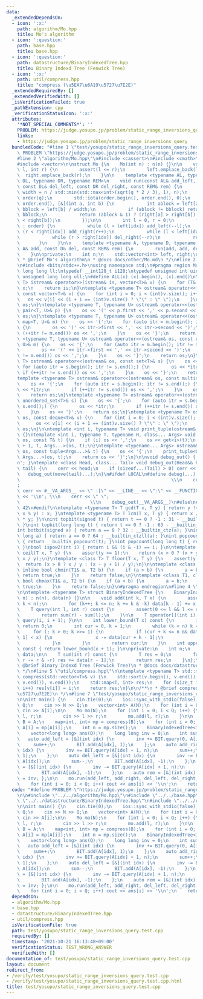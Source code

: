 ```yaml
---
data:
  _extendedDependsOn:
  - icon: ':x:'
    path: algorithm/Mo.hpp
    title: Mo's algorithm
  - icon: ':question:'
    path: base.hpp
    title: base.hpp
  - icon: ':question:'
    path: datastructure/BinaryIndexedTree.hpp
    title: Binary Indexd Tree (Fenwick Tree)
  - icon: ':x:'
    path: util/compress.hpp
    title: "compress (\u5EA7\u6A19\u5727\u7E2E)"
  _extendedRequiredBy: []
  _extendedVerifiedWith: []
  _isVerificationFailed: true
  _pathExtension: cpp
  _verificationStatusIcon: ':x:'
  attributes:
    '*NOT_SPECIAL_COMMENTS*': ''
    PROBLEM: https://judge.yosupo.jp/problem/static_range_inversions_query
    links:
    - https://judge.yosupo.jp/problem/static_range_inversions_query
  bundledCode: "#line 1 \"test/yosupo/static_range_inversions_query.test.cpp\"\n#define\
    \ PROBLEM \"https://judge.yosupo.jp/problem/static_range_inversions_query\"\n\n\
    #line 2 \"algorithm/Mo.hpp\"\n#include <cassert>\n#include <cmath>\n#include <numeric>\n\
    #include <vector>\n\nstruct Mo {\n    Mo(int n) : n(n) {}\n\n    void add(int\
    \ l, int r) {\n        assert(l <= r);\n        left.emplace_back(l);\n      \
    \  right.emplace_back(r);\n    }\n\n    template <typename AL, typename AR, typename\
    \ DL, typename DR, typename REM>\n    void run(const AL& add_left, const AR& add_right,\
    \ const DL& del_left, const DR del_right, const REM& rem) {\n        int q = left.size(),\
    \ width = n / std::min(std::max<int>(sqrt(q * 2 / 3), 1), n);\n        std::vector<int>\
    \ order(q);\n        std::iota(order.begin(), order.end(), 0);\n        std::sort(order.begin(),\
    \ order.end(), [&](int a, int b) {\n            int ablock = left[a] / width,\
    \ bblock = left[b] / width;\n            if (ablock != bblock) return ablock <\
    \ bblock;\n            return (ablock & 1) ? (right[a] > right[b]) : (right[a]\
    \ < right[b]);\n        });\n\n        int l = 0, r = 0;\n        for (auto idx\
    \ : order) {\n            while (l > left[idx]) add_left(--l);\n            while\
    \ (r < right[idx]) add_right(r++);\n            while (l < left[idx]) del_left(l++);\n\
    \            while (r > right[idx]) del_right(--r);\n            rem(idx);\n \
    \       }\n    }\n\n    template <typename A, typename D, typename REM> void run(const\
    \ A& add, const D& del, const REM& rem) {\n        run(add, add, del, del, rem);\n\
    \    }\n\nprivate:\n    int n;\n    std::vector<int> left, right;\n};\n\n/**\n\
    \ * @brief Mo's algorithm\n * @docs docs/other/Mo.md\n */\n#line 2 \"base.hpp\"\
    \n#include <bits/stdc++.h>\nusing namespace std;\n#pragma region Macros\ntypedef\
    \ long long ll;\ntypedef __int128_t i128;\ntypedef unsigned int uint;\ntypedef\
    \ unsigned long long ull;\n#define ALL(x) (x).begin(), (x).end()\n\ntemplate <typename\
    \ T> istream& operator>>(istream& is, vector<T>& v) {\n    for (T& x : v) is >>\
    \ x;\n    return is;\n}\ntemplate <typename T> ostream& operator<<(ostream& os,\
    \ const vector<T>& v) {\n    for (int i = 0; i < (int)v.size(); i++) {\n     \
    \   os << v[i] << (i + 1 == (int)v.size() ? \"\" : \" \");\n    }\n    return\
    \ os;\n}\ntemplate <typename T, typename U> ostream& operator<<(ostream& os, const\
    \ pair<T, U>& p) {\n    os << '(' << p.first << ',' << p.second << ')';\n    return\
    \ os;\n}\ntemplate <typename T, typename U> ostream& operator<<(ostream& os, const\
    \ map<T, U>& m) {\n    os << '{';\n    for (auto itr = m.begin(); itr != m.end();)\
    \ {\n        os << '(' << itr->first << ',' << itr->second << ')';\n        if\
    \ (++itr != m.end()) os << ',';\n    }\n    os << '}';\n    return os;\n}\ntemplate\
    \ <typename T, typename U> ostream& operator<<(ostream& os, const unordered_map<T,\
    \ U>& m) {\n    os << '{';\n    for (auto itr = m.begin(); itr != m.end();) {\n\
    \        os << '(' << itr->first << ',' << itr->second << ')';\n        if (++itr\
    \ != m.end()) os << ',';\n    }\n    os << '}';\n    return os;\n}\ntemplate <typename\
    \ T> ostream& operator<<(ostream& os, const set<T>& s) {\n    os << '{';\n   \
    \ for (auto itr = s.begin(); itr != s.end();) {\n        os << *itr;\n       \
    \ if (++itr != s.end()) os << ',';\n    }\n    os << '}';\n    return os;\n}\n\
    template <typename T> ostream& operator<<(ostream& os, const multiset<T>& s) {\n\
    \    os << '{';\n    for (auto itr = s.begin(); itr != s.end();) {\n        os\
    \ << *itr;\n        if (++itr != s.end()) os << ',';\n    }\n    os << '}';\n\
    \    return os;\n}\ntemplate <typename T> ostream& operator<<(ostream& os, const\
    \ unordered_set<T>& s) {\n    os << '{';\n    for (auto itr = s.begin(); itr !=\
    \ s.end();) {\n        os << *itr;\n        if (++itr != s.end()) os << ',';\n\
    \    }\n    os << '}';\n    return os;\n}\ntemplate <typename T> ostream& operator<<(ostream&\
    \ os, const deque<T>& v) {\n    for (int i = 0; i < (int)v.size(); i++) {\n  \
    \      os << v[i] << (i + 1 == (int)v.size() ? \"\" : \" \");\n    }\n    return\
    \ os;\n}\n\ntemplate <int i, typename T> void print_tuple(ostream&, const T&)\
    \ {}\ntemplate <int i, typename T, typename H, class... Args> void print_tuple(ostream&\
    \ os, const T& t) {\n    if (i) os << ',';\n    os << get<i>(t);\n    print_tuple<i\
    \ + 1, T, Args...>(os, t);\n}\ntemplate <typename... Args> ostream& operator<<(ostream&\
    \ os, const tuple<Args...>& t) {\n    os << '{';\n    print_tuple<0, tuple<Args...>,\
    \ Args...>(os, t);\n    return os << '}';\n}\n\nvoid debug_out() { cerr << '\\\
    n'; }\ntemplate <class Head, class... Tail> void debug_out(Head&& head, Tail&&...\
    \ tail) {\n    cerr << head;\n    if (sizeof...(Tail) > 0) cerr << \", \";\n \
    \   debug_out(move(tail)...);\n}\n#ifdef LOCAL\n#define debug(...)           \
    \                                                        \\\n    cerr << \" \"\
    ;                                                                     \\\n   \
    \ cerr << #__VA_ARGS__ << \" :[\" << __LINE__ << \":\" << __FUNCTION__ << \"]\"\
    \ << '\\n'; \\\n    cerr << \" \";                                           \
    \                          \\\n    debug_out(__VA_ARGS__)\n#else\n#define debug(...)\
    \ 42\n#endif\n\ntemplate <typename T> T gcd(T x, T y) { return y != 0 ? gcd(y,\
    \ x % y) : x; }\ntemplate <typename T> T lcm(T x, T y) { return x / gcd(x, y)\
    \ * y; }\n\nint topbit(signed t) { return t == 0 ? -1 : 31 - __builtin_clz(t);\
    \ }\nint topbit(long long t) { return t == 0 ? -1 : 63 - __builtin_clzll(t); }\n\
    int botbit(signed a) { return a == 0 ? 32 : __builtin_ctz(a); }\nint botbit(long\
    \ long a) { return a == 0 ? 64 : __builtin_ctzll(a); }\nint popcount(signed t)\
    \ { return __builtin_popcount(t); }\nint popcount(long long t) { return __builtin_popcountll(t);\
    \ }\nbool ispow2(int i) { return i && (i & -i) == i; }\n\ntemplate <class T> T\
    \ ceil(T x, T y) {\n    assert(y >= 1);\n    return (x > 0 ? (x + y - 1) / y :\
    \ x / y);\n}\ntemplate <class T> T floor(T x, T y) {\n    assert(y >= 1);\n  \
    \  return (x > 0 ? x / y : (x - y + 1) / y);\n}\n\ntemplate <class T1, class T2>\
    \ inline bool chmin(T1& a, T2 b) {\n    if (a > b) {\n        a = b;\n       \
    \ return true;\n    }\n    return false;\n}\ntemplate <class T1, class T2> inline\
    \ bool chmax(T1& a, T2 b) {\n    if (a < b) {\n        a = b;\n        return\
    \ true;\n    }\n    return false;\n}\n#pragma endregion\n#line 4 \"datastructure/BinaryIndexedTree.hpp\"\
    \n\ntemplate <typename T> struct BinaryIndexedTree {\n    BinaryIndexedTree(int\
    \ n) : n(n), data(n) {}\n\n    void add(int k, T x) {\n        assert(0 <= k &&\
    \ k < n);\n        for (k++; k <= n; k += k & -k) data[k - 1] += x;\n    }\n\n\
    \    T query(int l, int r) const {\n        assert(0 <= l && l <= r && r <= n);\n\
    \        return sum(r) - sum(l);\n    }\n\n    T operator[](int i) const { return\
    \ query(i, i + 1); }\n\n    int lower_bound(T x) const {\n        if (x <= 0)\
    \ return 0;\n        int cur = 0, k = 1;\n        while (k < n) k <<= 1;\n   \
    \     for (; k > 0; k >>= 1) {\n            if (cur + k <= n && data[cur + k -\
    \ 1] < x) {\n                x -= data[cur + k - 1];\n                cur += k;\n\
    \            }\n        }\n        return cur;\n    }\n    int upper_bound(T x)\
    \ const { return lower_bound(x + 1); }\n\nprivate:\n    int n;\n    std::vector<T>\
    \ data;\n\n    T sum(int r) const {\n        T res = 0;\n        for (; r > 0;\
    \ r -= r & -r) res += data[r - 1];\n        return res;\n    }\n};\n\n/**\n *\
    \ @brief Binary Indexd Tree (Fenwick Tree)\n * @docs docs/datastructure/BinaryIndexedTree.md\n\
    \ */\n#line 5 \"util/compress.hpp\"\n\ntemplate <typename T> std::map<T, int>\
    \ compress(std::vector<T>& v) {\n    std::sort(v.begin(), v.end());\n    v.erase(unique(v.begin(),\
    \ v.end()), v.end());\n    std::map<T, int> res;\n    for (size_t i = 0; i < v.size();\
    \ i++) res[v[i]] = i;\n    return res;\n}\n\n/**\n * @brief compress (\u5EA7\u6A19\
    \u5727\u7E2E)\n */\n#line 7 \"test/yosupo/static_range_inversions_query.test.cpp\"\
    \n\nint main() {\n    cin.tie(0);\n    ios::sync_with_stdio(false);\n    int N,\
    \ Q;\n    cin >> N >> Q;\n    vector<int> A(N);\n    for (int i = 0; i < N; i++)\
    \ cin >> A[i];\n\n    Mo mo(N);\n    for (int i = 0; i < Q; i++) {\n        int\
    \ l, r;\n        cin >> l >> r;\n        mo.add(l, r);\n    }\n\n    vector<int>\
    \ B = A;\n    map<int, int> mp = compress(B);\n    for (int i = 0; i < N; i++)\
    \ A[i] = mp[A[i]];\n    int n = mp.size();\n    BinaryIndexedTree<int> BIT(n);\n\
    \    vector<long long> ans(Q);\n    long long inv = 0;\n    int sum = 0;\n\n \
    \   auto add_left = [&](int idx) {\n        inv += BIT.query(0, A[idx]);\n   \
    \     sum++;\n        BIT.add(A[idx], 1);\n    };\n    auto add_right = [&](int\
    \ idx) {\n        inv += BIT.query(A[idx] + 1, n);\n        sum++;\n        BIT.add(A[idx],\
    \ 1);\n    };\n    auto del_left = [&](int idx) {\n        inv -= BIT.query(0,\
    \ A[idx]);\n        sum--;\n        BIT.add(A[idx], -1);\n    };\n    auto del_right\
    \ = [&](int idx) {\n        inv -= BIT.query(A[idx] + 1, n);\n        sum--;\n\
    \        BIT.add(A[idx], -1);\n    };\n    auto rem = [&](int idx) { ans[idx]\
    \ = inv; };\n\n    mo.run(add_left, add_right, del_left, del_right, rem);\n\n\
    \    for (int i = 0; i < Q; i++) cout << ans[i] << '\\n';\n    return 0;\n}\n"
  code: "#define PROBLEM \"https://judge.yosupo.jp/problem/static_range_inversions_query\"\
    \n\n#include \"../../algorithm/Mo.hpp\"\n#include \"../../base.hpp\"\n#include\
    \ \"../../datastructure/BinaryIndexedTree.hpp\"\n#include \"../../util/compress.hpp\"\
    \n\nint main() {\n    cin.tie(0);\n    ios::sync_with_stdio(false);\n    int N,\
    \ Q;\n    cin >> N >> Q;\n    vector<int> A(N);\n    for (int i = 0; i < N; i++)\
    \ cin >> A[i];\n\n    Mo mo(N);\n    for (int i = 0; i < Q; i++) {\n        int\
    \ l, r;\n        cin >> l >> r;\n        mo.add(l, r);\n    }\n\n    vector<int>\
    \ B = A;\n    map<int, int> mp = compress(B);\n    for (int i = 0; i < N; i++)\
    \ A[i] = mp[A[i]];\n    int n = mp.size();\n    BinaryIndexedTree<int> BIT(n);\n\
    \    vector<long long> ans(Q);\n    long long inv = 0;\n    int sum = 0;\n\n \
    \   auto add_left = [&](int idx) {\n        inv += BIT.query(0, A[idx]);\n   \
    \     sum++;\n        BIT.add(A[idx], 1);\n    };\n    auto add_right = [&](int\
    \ idx) {\n        inv += BIT.query(A[idx] + 1, n);\n        sum++;\n        BIT.add(A[idx],\
    \ 1);\n    };\n    auto del_left = [&](int idx) {\n        inv -= BIT.query(0,\
    \ A[idx]);\n        sum--;\n        BIT.add(A[idx], -1);\n    };\n    auto del_right\
    \ = [&](int idx) {\n        inv -= BIT.query(A[idx] + 1, n);\n        sum--;\n\
    \        BIT.add(A[idx], -1);\n    };\n    auto rem = [&](int idx) { ans[idx]\
    \ = inv; };\n\n    mo.run(add_left, add_right, del_left, del_right, rem);\n\n\
    \    for (int i = 0; i < Q; i++) cout << ans[i] << '\\n';\n    return 0;\n}"
  dependsOn:
  - algorithm/Mo.hpp
  - base.hpp
  - datastructure/BinaryIndexedTree.hpp
  - util/compress.hpp
  isVerificationFile: true
  path: test/yosupo/static_range_inversions_query.test.cpp
  requiredBy: []
  timestamp: '2021-10-21 16:13:48+09:00'
  verificationStatus: TEST_WRONG_ANSWER
  verifiedWith: []
documentation_of: test/yosupo/static_range_inversions_query.test.cpp
layout: document
redirect_from:
- /verify/test/yosupo/static_range_inversions_query.test.cpp
- /verify/test/yosupo/static_range_inversions_query.test.cpp.html
title: test/yosupo/static_range_inversions_query.test.cpp
---
```


